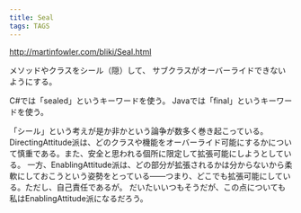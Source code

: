 ```yaml
---
title: Seal
tags: TAGS
---
```


http://martinfowler.com/bliki/Seal.html

メソッドやクラスをシール（隠）して、
サブクラスがオーバーライドできないようにする。

C#では「sealed」というキーワードを使う。
Javaでは「final」というキーワードを使う。

「シール」という考えが是か非かという論争が数多く巻き起こっている。
DirectingAttitude派は、どのクラスや機能をオーバーライド可能にするかについて慎重である。また、安全と思われる個所に限定して拡張可能にしようとしている。
一方、EnablingAttitude派は、どの部分が拡張されるかは分からないから柔軟にしておこうという姿勢をとっている——つまり、どこでも拡張可能にしている。ただし、自己責任であるが。
だいたいいつもそうだが、この点についても私はEnablingAttitude派になるだろう。
